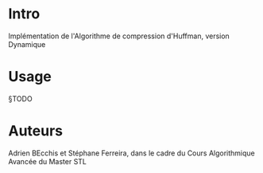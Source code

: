 # Intro

Implémentation de l'Algorithme de compression d'Huffman, version Dynamique

# Usage

§TODO

# Auteurs
Adrien BEcchis et Stéphane Ferreira, dans le cadre du Cours Algorithmique Avancée du Master STL
